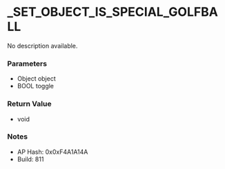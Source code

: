 # _SET_OBJECT_IS_SPECIAL_GOLFBALL

No description available.

### Parameters
* Object object
* BOOL toggle

### Return Value
* void

### Notes
* AP Hash: 0x0xF4A1A14A
* Build: 811

